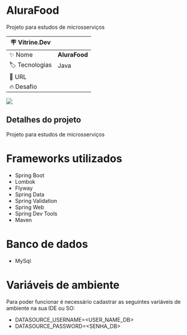 # AluraFood
Projeto para estudos de microsserviços

| :placard: Vitrine.Dev |     |
| -------------  | --- |
| :sparkles: Nome        | **AluraFood**
| :label: Tecnologias | Java
| :rocket: URL         | 
| :fire: Desafio     | 

<!-- Inserir imagem com a #vitrinedev ao final do link -->
![](https://encrypted-tbn0.gstatic.com/images?q=tbn:ANd9GcR2b3whec_NCWvIvnZ4oU-GtxA-NAQAs89WGQ&usqp=CAU#vitrinedev)

## Detalhes do projeto
Projeto para estudos de microsserviços

# Frameworks utilizados 
- Spring Boot
- Lombok
- Flyway
- Spring Data
- Spring Validation
- Spring Web
- Spring Dev Tools
- Maven

# Banco de dados
- MySql

# Variáveis de ambiente
Para poder funcionar é necessário cadastrar as seguintes variáveis de ambiente na sua IDE ou SO:

- DATASOURCE_USERNAME=<USER_NAME_DB>
- DATASOURCE_PASSWORD=<SENHA_DB>